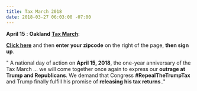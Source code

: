 ```yaml
---
title: Tax March 2018
date: 2018-03-27 06:03:00 -07:00
---
```


**April 15** : **Oakland** [**Tax March**](https://taxmarch.org/events/?source=rtttemail20180315):

[**Click here**](http://https://taxmarch.org/events/?source=rtttemail20180315) and then **enter your zipcode** on the right of the page, **then sign up**.

" A national day of action on **April 15, 2018**, the one-year anniversary of the Tax March ... we will come together once again to express our **outrage at Trump and Republicans**. We demand that Congress **#RepealTheTrumpTax** and Trump finally fulfill his promise of **releasing his tax returns**.."